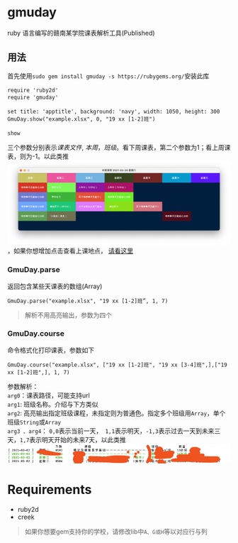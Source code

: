 # gmuday
ruby 语言编写的赣南某学院课表解析工具(Published)

## 用法
首先使用`sudo gem install gmuday -s https://rubygems.org/`安装此库
```
require 'ruby2d'
require 'gmuday'

set title: 'apptitle', background: 'navy', width: 1050, height: 300
GmuDay.show("example.xlsx", 0, "19 xx [1-2]班")

show
```
三个参数分别表示*课表文件*,  *本周*，*班级*。看下周课表，第二个参数为1；看上周课表，则为-1。以此类推
![周课表](./example/course.png)，如果你想增加点击查看上课地点， [请看这里](example/README.md)

### GmuDay.parse
返回包含某些天课表的数组(Array)
```
GmuDay.parse("example.xlsx", "19 xx [1-2]班”, 1, 7)
```
> 解析不用高亮输出，参数为四个

### GmuDay.course
命令格式化打印课表，参数如下
```
GmuDay.course("example.xlsx", ["19 xx [1-2]班", "19 xx [3-4]班",],["19 xx [1-2]班",], 1, 7)
```
参数解析：  
`arg0`：课表路径，可能支持url  
`arg1`: 班级名称。介绍与下方类似  
`arg2`: 高亮输出指定班级课程，未指定则为普通色。指定多个班级用`Array`，单个班级`String`或`Array`  
`arg3 、arg4`： `0,0`表示当前一天，` 1,1`表示明天，`-1,3`表示过去一天到未来三天，`1,7`表示明天开始的未来7天，以此类推  
![案例](./example/cli.png)

# Requirements
+ ruby2d
+ creek

> 如果你想要gem支持你的学校，请修改lib中`A、G或H`等以对应行与列
